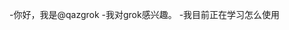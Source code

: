 -你好，我是@qazgrok
-我对grok感兴趣。
-我目前正在学习怎么使用

<!---
qazgrok/qazgrok是一个特殊的存储库，因为它的'README.md（这个文件）出现在您的GitHub配置文件中。
您可以单击预览链接查看更改。
--->
